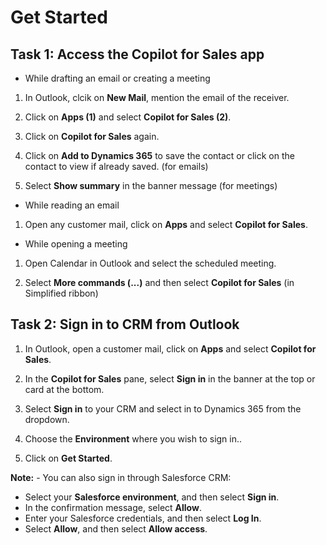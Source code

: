 # Get Started

## Task 1: Access the Copilot for Sales app

- While drafting an email or creating a meeting

1. In Outlook, clcik on **New Mail**, mention the email of the receiver.

1. Click on **Apps (1)** and select **Copilot for Sales (2)**.

1. Click on **Copilot for Sales** again.
   
1. Click on **Add to Dynamics 365** to save the contact or click on the contact to view if already saved. (for emails)

1. Select **Show summary** in the banner message (for meetings)

- While reading an email

1. Open any customer mail, click on **Apps** and select **Copilot for Sales**.

- While opening a meeting

1. Open Calendar in Outlook and select the scheduled meeting.
   
1. Select **More commands (...)** and then select **Copilot for Sales** (in Simplified ribbon)

## Task 2: Sign in to CRM from Outlook

1. In Outlook, open a customer mail, click on **Apps** and select **Copilot for Sales**.
   
1. In the **Copilot for Sales** pane, select **Sign in** in the banner at the top or card at the bottom.

1. Select **Sign in** to your CRM and select in to Dynamics 365 from the dropdown.

1. Choose the **Environment** where you wish to sign in..

1. Click on **Get Started**.
   
**Note:** - You can also sign in through Salesforce CRM: <br>
- Select your **Salesforce environment**, and then select **Sign in**. <br> 
- In the confirmation message, select **Allow**.
- Enter your Salesforce credentials, and then select **Log In**. <br> 
- Select **Allow**, and then select **Allow access**.
